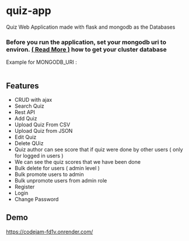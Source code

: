 # quiz-app
Quiz Web Application made with flask and mongodb as the Databases

### Before you run the application, set your mongodb uri to environ. <a href='https://docs.atlas.mongodb.com/connect-to-cluster/'>( Read More )</a> how to get your cluster database
Example for MONGODB_URI :
```sh

```

## Features 
- CRUD with ajax
- Search Quiz
- Rest API
- Add Quiz
- Upload Quiz From CSV
- Upload Quiz from JSON
- Edit Quiz
- Delete QUiz 
- Quiz author can see score that if quiz were done by other users ( only for logged in users ) 
- We can see the quiz scores that we have been done
- Bulk delete for users ( admin level ) 
- Bulk promote users to admin
- Bulk unpromote users from admin role 
- Register 
- Login 
- Change Password


## Demo 
<!--- <a href='http://codejam2.herokuapp.com/'>http://codejam2.herokuapp.com</a> -->
<a href='https://codejam-fd1v.onrender.com/'>https://codejam-fd1v.onrender.com/</a>


